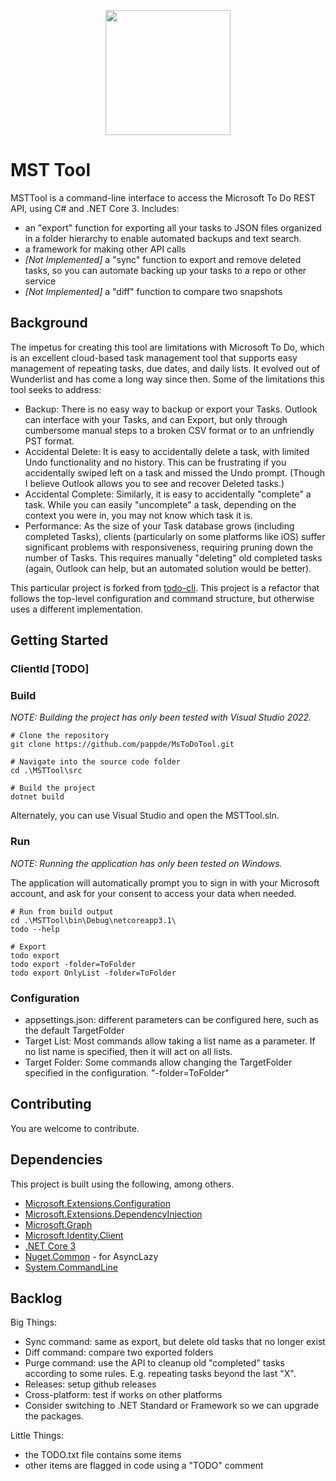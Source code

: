<p align="center">
    <img 
        src="./assets/logo.png"
        width="200"
        height="200"
    />
</p>

# MST Tool

MSTTool is a command-line interface to access the Microsoft To Do REST API, using C# and .NET Core 3. Includes:
* an "export" function for exporting all your tasks to JSON files organized in a folder hierarchy to enable automated backups and text search.
* a framework for making other API calls
* *[Not Implemented]* a "sync" function to export and remove deleted tasks, so you can automate backing up your tasks to a repo or other service
* *[Not Implemented]* a "diff" function to compare two snapshots

## Background

The impetus for creating this tool are limitations with Microsoft To Do, which is an excellent cloud-based task management tool that supports easy management of repeating tasks, due dates, and daily lists. It evolved out of Wunderlist and has come a long way since then. Some of the limitations this tool seeks to address:
* Backup: There is no easy way to backup or export your Tasks. Outlook can interface with your Tasks, and can Export, but only through cumbersome manual steps to a broken CSV format or to an unfriendly PST format.
* Accidental Delete: It is easy to accidentally delete a task, with limited Undo functionality and no history. This can be frustrating if you accidentally swiped left on a task and missed the Undo prompt. (Though I believe Outlook allows you to see and recover Deleted tasks.)
* Accidental Complete: Similarly, it is easy to accidentally "complete" a task. While you can easily "uncomplete" a task, depending on the context you were in, you may not know which task it is.
* Performance: As the size of your Task database grows (including completed Tasks), clients (particularly on some platforms like iOS) suffer significant problems with responsiveness, requiring pruning down the number of Tasks. This requires manually "deleting" old completed tasks (again, Outlook can help, but an automated solution would be better).

This particular project is forked from [todo-cli](https://github.com/mehmetseckin/todo-cli). This project is a refactor that follows the top-level configuration and command structure, but otherwise uses a different implementation.

## Getting Started

### ClientId [TODO]



### Build

*NOTE: Building the project has only been tested with Visual Studio 2022.*

```
# Clone the repository
git clone https://github.com/pappde/MsToDoTool.git

# Navigate into the source code folder
cd .\MSTTool\src

# Build the project
dotnet build
```

Alternately, you can use Visual Studio and open the MSTTool.sln.

### Run

*NOTE: Running the application has only been tested on Windows.*

The application will automatically prompt you to sign in with your Microsoft account, and ask for your consent to access your data when needed.

```
# Run from build output
cd .\MSTTool\bin\Debug\netcoreapp3.1\
todo --help

# Export
todo export
todo export -folder=ToFolder
todo export OnlyList -folder=ToFolder
```

### Configuration

* appsettings.json: different parameters can be configured here, such as the default TargetFolder
* Target List: Most commands allow taking a list name as a parameter. If no list name is specified, then it will act on all lists.
* Target Folder: Some commands allow changing the TargetFolder specified in the configuration. "-folder=ToFolder"

## Contributing

You are welcome to contribute.

## Dependencies

This project is built using the following, among others.

- [Microsoft.Extensions.Configuration](https://asp.net)
- [Microsoft.Extensions.DependencyInjection](https://github.com/dotnet/runtime)
- [Microsoft.Graph](https://developer.microsoft.com/graph)
- [Microsoft.Identity.Client](https://go.microsoft.com/fwlink/?linkid=844761)
- [.NET Core 3](https://github.com/dotnet/core)
- [Nuget.Common](https://aka.ms/nugetprj) - for AsyncLazy
- [System.CommandLine](https://github.com/dotnet/command-line-api)

## Backlog

Big Things:
* Sync command: same as export, but delete old tasks that no longer exist
* Diff command: compare two exported folders
* Purge command: use the API to cleanup old "completed" tasks according to some rules. E.g. repeating tasks beyond the last "X".
* Releases: setup github releases
* Cross-platform: test if works on other platforms
* Consider switching to .NET Standard or Framework so we can upgrade the packages.

Little Things:
* the TODO.txt file contains some items
* other items are flagged in code using a "TODO" comment

